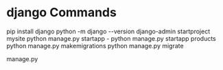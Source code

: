 # django Commands
pip install django
python -m django --version
django-admin startproject mysite
python manage.py startapp <name>  - python manage.py startapp products
python manage.py makemigrations
python manage.py migrate
  
  manage.py
  
